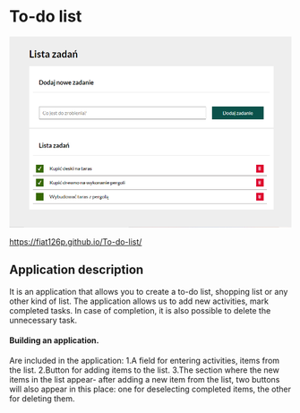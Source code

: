 # To-do list
![Lista](images/List.png)

https://fiat126p.github.io/To-do-list/

## Application description
It is an application that allows you to create a to-do list, shopping list or any other kind of list.
The application allows us to add new activities, mark completed tasks. In case of completion, it is also possible to delete the unnecessary task.

#### Building an application.
Are included in the application:
1.A field for entering activities, items from the list.
2.Button for adding items to the list.
3.The section where the new items in the list appear- after adding a new item from the list, two buttons will also appear in this place: one for deselecting completed items, the other for deleting them.